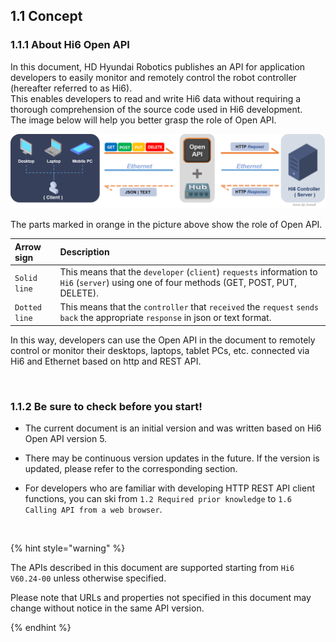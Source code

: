 ﻿## 1.1 Concept


### 1.1.1 About Hi6 Open API

In this document, HD Hyundai Robotics publishes an API for application developers to easily monitor and remotely control the robot controller (hereafter referred to as Hi6).<br>
This enables developers to read and write Hi6 data without requiring a thorough comprehension of the source code used in Hi6 development.<br>
The image below will help you better grasp the role of Open API.

![open_api_flow_png](../_assets/05_open_api_flow.PNG)

The parts marked in orange in the picture above show the role of Open API.

|Arrow sign|Description|
|:---|:---|
|`Solid line`|This means that the `developer` (`client`) `requests` information to `Hi6` (`server`) using one of four methods (GET, POST, PUT, DELETE).|
|`Dotted line`|This means that the `controller` that `received` the `request` `sends back` the appropriate `response` in json or text format.|

In this way, developers can use the Open API in the document to remotely control or monitor their desktops, laptops, tablet PCs, etc. connected via Hi6 and Ethernet based on http and REST API.


<br>


### 1.1.2 Be sure to check before you start!

* The current document is an initial version and was written based on Hi6 Open API version 5.

* There may be continuous version updates in the future. If the version is updated, please refer to the corresponding section.

* For developers who are familiar with developing HTTP REST API client functions, you can ski from `1.2 Required prior knowledge` to `1.6 Calling API from a web browser`.


<br>


{% hint style="warning" %}

The APIs described in this document are supported starting from `Hi6 V60.24-00` unless otherwise specified.

Please note that URLs and properties not specified in this document may change without notice in the same API version.

{% endhint %}
